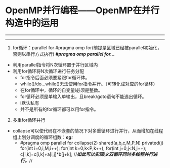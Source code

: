 # OpenMP并行编程——OpenMP在并行构造中的运用
------
------

1. for循环：parallel for
#pragma omp for(前提是区域已经被parallel初始化，否则以串行方式执行)  ***#pragma omp parallel for...***
 - 利用parallel指令将N次循环置于并行区域内
 - 利用for循环将N次循环进行任务分配
   - for指令后面必须要紧跟for循环体。
   - while()/do...while()无法使用for指令并行。（可转化成对应的for循环）
   - 在for循环中，循环的自变量i必须是整数。
   - for循环必须是单输入单输出，且break/goto语句不能逃出循环。
   - i默认私有
   - 并不是所有的for循环都可以用for指令。
 2. 多重for循环并行
   - collapse可以使代码在不嵌套的情况下对多重循环进行并行，从而增加在线程组上划分调度的循环组数：***eg:***
     - #pragma omp parallel for collapse(2) shared(a,b,c,M,P,N) privated(j)
     for(int i=0;i,M;i++);
     for(int k=0;k<P;k++);
     for(int j=0;j<N;j++);
     c[i,k]=c[i,k]+a[i,j]*b[j+k];
     //***如此可以实现i,k双循环同时多线程并行进行。***//